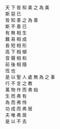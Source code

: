 天  下  皆  知  美  之  為  美  
斯  惡  已  
皆  知  善  之  為  善  
斯  不  善  已  
有  無  相  生  
難  易  相  成  
長  短  相  形  
高  下  相  傾  
音  聲  相  和  
前  後  相  隨  
恆  也  
是  以  聖  人  處  無  為  之  事  
行  不  言  之  教  
萬  物  作  而  弗  始  
生  而  弗  有  
為  而  弗  恃  
功  成  而  弗  居  
夫  唯  弗  居  
是  以  不  去  
